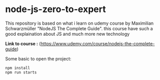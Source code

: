 # node-js-zero-to-expert
This repository is based on what i learn on udemy course by Maximilian Schwarzmüller "NodeJS The Complete Guide". this course have such a good explaination about JS and much more new technology 

__Link to course :__ 
(https://www.udemy.com/course/nodejs-the-complete-guide)

Some basic to open the project:
```
npm install
npm run starts
```